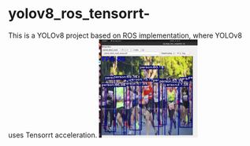 # yolov8_ros_tensorrt-
This is a YOLOv8 project based on ROS implementation, where YOLOv8 uses Tensorrt acceleration.
<img src="https://github.com/af-doom/yolov8_ros_tensorrt-/blob/main/1.jpg" width="200" height="200" alt="yolov8"/><br/>

 


